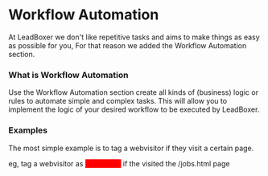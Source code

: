 # Workflow Automation

At LeadBoxer we don't like repetitive tasks and aims to make things as easy as possible for you, For that reason we added the Workflow Automation section.

### What is Workflow Automation

Use the Workflow Automation section create all kinds of (business) logic or rules to automate simple and complex tasks. This will allow you to implement the logic of your desired workflow to be executed by LeadBoxer.

### Examples

The most simple example is to tag a  webvisitor if they visit a certain page.

eg, tag a webvisitor as <mark style="color:red;background-color:red;">job-seeker</mark> if the visited the /jobs.html page
